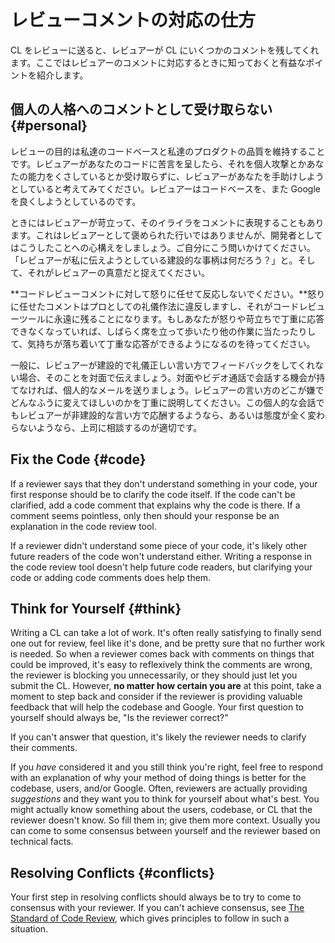 # レビューコメントの対応の仕方

CL をレビューに送ると、レビュアーが CL にいくつかのコメントを残してくれます。ここではレビュアーのコメントに対応するときに知っておくと有益なポイントを紹介します。

## 個人の人格へのコメントとして受け取らない {#personal}

レビューの目的は私達のコードベースと私達のプロダクトの品質を維持することです。レビュアーがあなたのコードに苦言を呈したら、それを個人攻撃とかあなたの能力をくさしているとか受け取らずに、レビュアーがあなたを手助けしようとしていると考えてみてください。レビュアーはコードベースを、また Google を良くしようとしているのです。

ときにはレビュアーが苛立って、そのイライラをコメントに表現することもあります。これはレビュアーとして褒められた行いではありませんが、開発者としてはこうしたことへの心構えをしましょう。ご自分にこう問いかけてください。「レビュアーが私に伝えようとしている建設的な事柄は何だろう？」と。そして、それがレビュアーの真意だと捉えてください。

**コードレビューコメントに対して怒りに任せて反応しないでください。**怒りに任せたコメントはプロとしての礼儀作法に違反しますし、それがコードレビューツールに永遠に残ることになります。もしあなたが怒りや苛立ちで丁重に応答できなくなっていれば、しばらく席を立って歩いたり他の作業に当たったりして、気持ちが落ち着いて丁重な応答ができるようになるのを待ってください。

一般に、レビュアーが建設的で礼儀正しい言い方でフィードバックをしてくれない場合、そのことを対面で伝えましょう。対面やビデオ通話で会話する機会が持てなければ、個人的なメールを送りましょう。レビュアーの言い方のどこが嫌でどんなふうに変えてほしいのかを丁重に説明してください。この個人的な会話でもレビュアーが非建設的な言い方で応酬するようなら、あるいは態度が全く変わらないようなら、上司に相談するのが適切です。

## Fix the Code {#code}

If a reviewer says that they don't understand something in your code, your first
response should be to clarify the code itself. If the code can't be clarified,
add a code comment that explains why the code is there. If a comment seems
pointless, only then should your response be an explanation in the code review
tool.

If a reviewer didn't understand some piece of your code, it's likely other
future readers of the code won't understand either. Writing a response in the
code review tool doesn't help future code readers, but clarifying your code or
adding code comments does help them.

## Think for Yourself {#think}

Writing a CL can take a lot of work. It's often really satisfying to finally
send one out for review, feel like it's done, and be pretty sure that no further
work is needed. So when a reviewer comes back with comments on things that could
be improved, it's easy to reflexively think the comments are wrong, the reviewer
is blocking you unnecessarily, or they should just let you submit the CL.
However, **no matter how certain you are** at this point, take a moment to step
back and consider if the reviewer is providing valuable feedback that will help
the codebase and Google. Your first question to yourself should always be, "Is
the reviewer correct?"

If you can't answer that question, it's likely the reviewer needs to clarify
their comments.

If you *have* considered it and you still think you're right, feel free to
respond with an explanation of why your method of doing things is better for the
codebase, users, and/or Google. Often, reviewers are actually providing
*suggestions* and they want you to think for yourself about what's best. You
might actually know something about the users, codebase, or CL that the reviewer
doesn't know. So fill them in; give them more context. Usually you can come to
some consensus between yourself and the reviewer based on technical facts.

## Resolving Conflicts {#conflicts}

Your first step in resolving conflicts should always be to try to come to
consensus with your reviewer. If you can't achieve consensus, see
[The Standard of Code Review](../reviewer/standard.md), which gives principles
to follow in such a situation.
